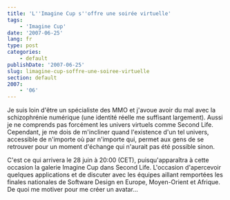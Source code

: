 ```yaml
---
title: 'L''Imagine Cup s''offre une soirée virtuelle'
tags:
    - 'Imagine Cup'
date: '2007-06-25'
lang: fr
type: post
categories:
    - default
publishDate: '2007-06-25'
slug: limagine-cup-soffre-une-soiree-virtuelle
section: default
2007:
    - '06'
---
```


Je suis loin d'être un spécialiste des MMO et j'avoue avoir du mal avec la schizophrénie numérique (une identité réelle me suffisant largement). Aussi je ne comprends pas forcément les univers virtuels comme Second Life. Cependant, je me dois de m'incliner quand l'existence d'un tel univers, accessible de n'importe où par n'importe qui, permet aux gens de se retrouver pour un moment d'échange qui n'aurait pas été possible sinon.

C'est ce qui arrivera le 28 juin à 20:00 (CET), puisqu'apparaîtra à cette occasion la galerie Imagine Cup dans Second Life. L'occasion d'apercevoir quelques applications et de discuter avec les équipes aillant remportées les finales nationales de Software Design en Europe, Moyen-Orient et Afrique. De quoi me motiver pour me créer un avatar…